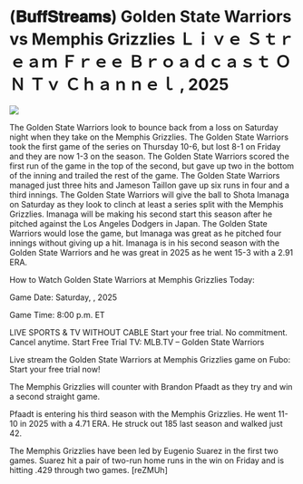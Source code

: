 # (𝐁𝐮𝐟𝐟𝐒𝐭𝐫𝐞𝐚𝐦𝐬) Golden State Warriors vs Memphis Grizzlies Ｌｉｖｅ Ｓｔｒｅａｍ Ｆｒｅｅ Ｂｒｏａｄｃａｓｔ ＯＮ Ｔｖ Ｃｈａｎｎｅｌ , 2025  
  
  
[![](https://i.imgur.com/qSNzIqt.png)](https://movie.rssnews.media/ZkDdvIlN.php)  
  
The Golden State Warriors look to bounce back from a loss on Saturday night when they take on the Memphis Grizzlies. The Golden State Warriors took the first game of the series on Thursday 10-6, but lost 8-1 on Friday and they are now 1-3 on the season. The Golden State Warriors scored the first run of the game in the top of the second, but gave up two in the bottom of the inning and trailed the rest of the game. The Golden State Warriors managed just three hits and Jameson Taillon gave up six runs in four and a third innings. The Golden State Warriors will give the ball to Shota Imanaga on Saturday as they look to clinch at least a series split with the Memphis Grizzlies. Imanaga will be making his second start this season after he pitched against the Los Angeles Dodgers in Japan. The Golden State Warriors would lose the game, but Imanaga was great as he pitched four innings without giving up a hit. Imanaga is in his second season with the Golden State Warriors and he was great in 2025 as he went 15-3 with a 2.91 ERA.

How to Watch Golden State Warriors at Memphis Grizzlies Today:

Game Date: Saturday, , 2025

Game Time: 8:00 p.m. ET

LIVE SPORTS & TV WITHOUT CABLE
Start your free trial. No commitment. Cancel anytime.
Start Free Trial
TV: MLB.TV – Golden State Warriors

Live stream the Golden State Warriors at Memphis Grizzlies game on Fubo: Start your free trial now!

The Memphis Grizzlies will counter with Brandon Pfaadt as they try and win a second straight game.

Pfaadt is entering his third season with the Memphis Grizzlies. He went 11-10 in 2025 with a 4.71 ERA. He struck out 185 last season and walked just 42.

The Memphis Grizzlies have been led by Eugenio Suarez in the first two games. Suarez hit a pair of two-run home runs in the win on Friday and is hitting .429 through two games. [reZMUh]